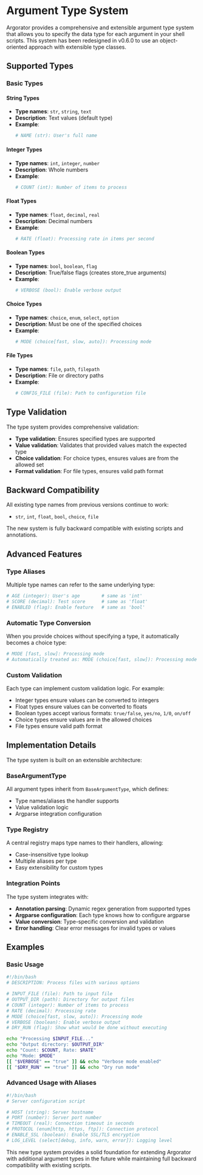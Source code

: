 # Argument Type System

Argorator provides a comprehensive and extensible argument type system that allows you to specify the data type for each argument in your shell scripts. This system has been redesigned in v0.6.0 to use an object-oriented approach with extensible type classes.

## Supported Types

### Basic Types

#### String Types
- **Type names**: `str`, `string`, `text`
- **Description**: Text values (default type)
- **Example**: 
  ```bash
  # NAME (str): User's full name
  ```

#### Integer Types  
- **Type names**: `int`, `integer`, `number`
- **Description**: Whole numbers
- **Example**:
  ```bash
  # COUNT (int): Number of items to process
  ```

#### Float Types
- **Type names**: `float`, `decimal`, `real`
- **Description**: Decimal numbers
- **Example**:
  ```bash
  # RATE (float): Processing rate in items per second
  ```

#### Boolean Types
- **Type names**: `bool`, `boolean`, `flag`
- **Description**: True/false flags (creates store_true arguments)
- **Example**:
  ```bash
  # VERBOSE (bool): Enable verbose output
  ```

#### Choice Types
- **Type names**: `choice`, `enum`, `select`, `option`
- **Description**: Must be one of the specified choices
- **Example**:
  ```bash
  # MODE (choice[fast, slow, auto]): Processing mode
  ```

#### File Types
- **Type names**: `file`, `path`, `filepath`
- **Description**: File or directory paths
- **Example**:
  ```bash
  # CONFIG_FILE (file): Path to configuration file
  ```

## Type Validation

The type system provides comprehensive validation:

- **Type validation**: Ensures specified types are supported
- **Value validation**: Validates that provided values match the expected type
- **Choice validation**: For choice types, ensures values are from the allowed set
- **Format validation**: For file types, ensures valid path format

## Backward Compatibility

All existing type names from previous versions continue to work:
- `str`, `int`, `float`, `bool`, `choice`, `file`

The new system is fully backward compatible with existing scripts and annotations.

## Advanced Features

### Type Aliases
Multiple type names can refer to the same underlying type:
```bash
# AGE (integer): User's age        # same as 'int'
# SCORE (decimal): Test score      # same as 'float'  
# ENABLED (flag): Enable feature   # same as 'bool'
```

### Automatic Type Conversion
When you provide choices without specifying a type, it automatically becomes a choice type:
```bash
# MODE [fast, slow]: Processing mode
# Automatically treated as: MODE (choice[fast, slow]): Processing mode
```

### Custom Validation
Each type can implement custom validation logic. For example:
- Integer types ensure values can be converted to integers
- Float types ensure values can be converted to floats
- Boolean types accept various formats: `true/false`, `yes/no`, `1/0`, `on/off`
- Choice types ensure values are in the allowed choices
- File types ensure valid path format

## Implementation Details

The type system is built on an extensible architecture:

### BaseArgumentType
All argument types inherit from `BaseArgumentType`, which defines:
- Type names/aliases the handler supports
- Value validation logic
- Argparse integration configuration

### Type Registry
A central registry maps type names to their handlers, allowing:
- Case-insensitive type lookup
- Multiple aliases per type
- Easy extensibility for custom types

### Integration Points
The type system integrates with:
- **Annotation parsing**: Dynamic regex generation from supported types
- **Argparse configuration**: Each type knows how to configure argparse
- **Value conversion**: Type-specific conversion and validation
- **Error handling**: Clear error messages for invalid types or values

## Examples

### Basic Usage
```bash
#!/bin/bash
# DESCRIPTION: Process files with various options

# INPUT_FILE (file): Path to input file
# OUTPUT_DIR (path): Directory for output files  
# COUNT (integer): Number of items to process
# RATE (decimal): Processing rate
# MODE (choice[fast, slow, auto]): Processing mode
# VERBOSE (boolean): Enable verbose output
# DRY_RUN (flag): Show what would be done without executing

echo "Processing $INPUT_FILE..."
echo "Output directory: $OUTPUT_DIR"
echo "Count: $COUNT, Rate: $RATE"
echo "Mode: $MODE"
[[ "$VERBOSE" == "true" ]] && echo "Verbose mode enabled"
[[ "$DRY_RUN" == "true" ]] && echo "Dry run mode"
```

### Advanced Usage with Aliases
```bash
#!/bin/bash
# Server configuration script

# HOST (string): Server hostname
# PORT (number): Server port number  
# TIMEOUT (real): Connection timeout in seconds
# PROTOCOL (enum[http, https, ftp]): Connection protocol
# ENABLE_SSL (boolean): Enable SSL/TLS encryption
# LOG_LEVEL (select[debug, info, warn, error]): Logging level
```

This new type system provides a solid foundation for extending Argorator with additional argument types in the future while maintaining full backward compatibility with existing scripts.